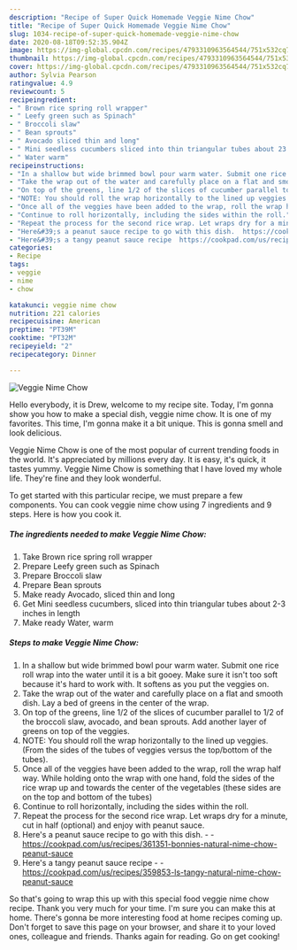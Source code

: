 ```yaml
---
description: "Recipe of Super Quick Homemade Veggie Nime Chow"
title: "Recipe of Super Quick Homemade Veggie Nime Chow"
slug: 1034-recipe-of-super-quick-homemade-veggie-nime-chow
date: 2020-08-18T09:52:35.904Z
image: https://img-global.cpcdn.com/recipes/4793310963564544/751x532cq70/veggie-nime-chow-recipe-main-photo.jpg
thumbnail: https://img-global.cpcdn.com/recipes/4793310963564544/751x532cq70/veggie-nime-chow-recipe-main-photo.jpg
cover: https://img-global.cpcdn.com/recipes/4793310963564544/751x532cq70/veggie-nime-chow-recipe-main-photo.jpg
author: Sylvia Pearson
ratingvalue: 4.9
reviewcount: 5
recipeingredient:
- " Brown rice spring roll wrapper"
- " Leefy green such as Spinach"
- " Broccoli slaw"
- " Bean sprouts"
- " Avocado sliced thin and long"
- " Mini seedless cucumbers sliced into thin triangular tubes about 23 inches in length"
- " Water warm"
recipeinstructions:
- "In a shallow but wide brimmed bowl pour warm water. Submit one rice roll wrap into the water until it is a bit gooey. Make sure it isn&#39;t too soft because it&#39;s hard to work with. It softens as you put the veggies on."
- "Take the wrap out of the water and carefully place on a flat and smooth dish. Lay a bed of greens in the center of the wrap."
- "On top of the greens, line 1/2 of the slices of cucumber parallel to 1/2 of the broccoli slaw, avocado, and bean sprouts. Add another layer of greens on top of the veggies."
- "NOTE: You should roll the wrap horizontally to the lined up veggies. (From the sides of the tubes of veggies versus the top/bottom of the tubes)."
- "Once all of the veggies have been added to the wrap, roll the wrap half way. While holding onto the wrap with one hand, fold the sides of the rice wrap up and towards the center of the vegetables (these sides are on the top and bottom of the tubes)"
- "Continue to roll horizontally, including the sides within the roll."
- "Repeat the process for the second rice wrap. Let wraps dry for a minute, cut in half (optional) and enjoy with peanut sauce."
- "Here&#39;s a peanut sauce recipe to go with this dish.  https://cookpad.com/us/recipes/361351-bonnies-natural-nime-chow-peanut-sauce"
- "Here&#39;s a tangy peanut sauce recipe  https://cookpad.com/us/recipes/359853-ls-tangy-natural-nime-chow-peanut-sauce"
categories:
- Recipe
tags:
- veggie
- nime
- chow

katakunci: veggie nime chow 
nutrition: 221 calories
recipecuisine: American
preptime: "PT39M"
cooktime: "PT32M"
recipeyield: "2"
recipecategory: Dinner

---
```



![Veggie Nime Chow](https://img-global.cpcdn.com/recipes/4793310963564544/751x532cq70/veggie-nime-chow-recipe-main-photo.jpg)

Hello everybody, it is Drew, welcome to my recipe site. Today, I'm gonna show you how to make a special dish, veggie nime chow. It is one of my favorites. This time, I'm gonna make it a bit unique. This is gonna smell and look delicious.



Veggie Nime Chow is one of the most popular of current trending foods in the world. It's appreciated by millions every day. It is easy, it's quick, it tastes yummy. Veggie Nime Chow is something that I have loved my whole life. They're fine and they look wonderful.


To get started with this particular recipe, we must prepare a few components. You can cook veggie nime chow using 7 ingredients and 9 steps. Here is how you cook it.

<!--inarticleads1-->

##### The ingredients needed to make Veggie Nime Chow:

1. Take  Brown rice spring roll wrapper
1. Prepare  Leefy green such as Spinach
1. Prepare  Broccoli slaw
1. Prepare  Bean sprouts
1. Make ready  Avocado, sliced thin and long
1. Get  Mini seedless cucumbers, sliced into thin triangular tubes about 2-3 inches in length
1. Make ready  Water, warm




<!--inarticleads2-->

##### Steps to make Veggie Nime Chow:

1. In a shallow but wide brimmed bowl pour warm water. Submit one rice roll wrap into the water until it is a bit gooey. Make sure it isn&#39;t too soft because it&#39;s hard to work with. It softens as you put the veggies on.
1. Take the wrap out of the water and carefully place on a flat and smooth dish. Lay a bed of greens in the center of the wrap.
1. On top of the greens, line 1/2 of the slices of cucumber parallel to 1/2 of the broccoli slaw, avocado, and bean sprouts. Add another layer of greens on top of the veggies.
1. NOTE: You should roll the wrap horizontally to the lined up veggies. (From the sides of the tubes of veggies versus the top/bottom of the tubes).
1. Once all of the veggies have been added to the wrap, roll the wrap half way. While holding onto the wrap with one hand, fold the sides of the rice wrap up and towards the center of the vegetables (these sides are on the top and bottom of the tubes)
1. Continue to roll horizontally, including the sides within the roll.
1. Repeat the process for the second rice wrap. Let wraps dry for a minute, cut in half (optional) and enjoy with peanut sauce.
1. Here&#39;s a peanut sauce recipe to go with this dish. -  - https://cookpad.com/us/recipes/361351-bonnies-natural-nime-chow-peanut-sauce
1. Here&#39;s a tangy peanut sauce recipe -  - https://cookpad.com/us/recipes/359853-ls-tangy-natural-nime-chow-peanut-sauce




So that's going to wrap this up with this special food veggie nime chow recipe. Thank you very much for your time. I'm sure you can make this at home. There's gonna be more interesting food at home recipes coming up. Don't forget to save this page on your browser, and share it to your loved ones, colleague and friends. Thanks again for reading. Go on get cooking!
